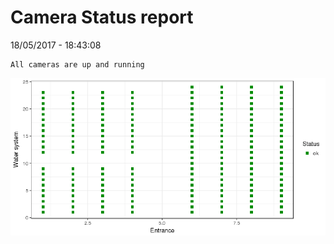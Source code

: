 Camera Status report
================
18/05/2017 - 18:43:08

    All cameras are up and running

![](camreport_files/figure-markdown_github/unnamed-chunk-2-1.png)
